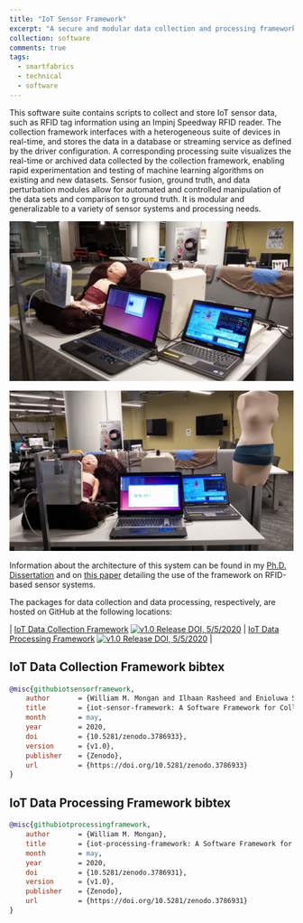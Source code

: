 ```yaml
---
title: "IoT Sensor Framework"
excerpt: "A secure and modular data collection and processing framework for heterogeneous Internet-of-Things (IoT) sensor networks."
collection: software
comments: true
tags:
  - smartfabrics
  - technical
  - software  
---
```


This software suite contains scripts to collect and store IoT sensor data, such as RFID tag information using an Impinj Speedway RFID reader.  The collection framework interfaces with a heterogeneous suite of devices in real-time, and stores the data in a database or streaming service as defined by the driver configuration.  A corresponding processing suite visualizes the real-time or archived data collected by the collection framework, enabling rapid experimentation and testing of machine learning algorithms on existing and new datasets.  Sensor fusion, ground truth, and data perturbation modules allow for automated and controlled manipulation of the data sets and comparison to ground truth.  It is modular and generalizable to a variety of sensor systems and processing needs.  

![IoT Framework Software Driving an Impinj R420 Interrogator to Visualize Respiratory Patterns on a SimBaby Mannequin Wearing the Passive Bellyband Smart Garment Device](/files/media/software-iotframework/simbaby.jpg "IoT Framework Software Driving an Impinj R420 Interrogator to Visualize Respiratory Patterns on a SimBaby Mannequin Wearing the Passive Bellyband Smart Garment Device")

![IoT Framework Software Driving an Impinj R420 Interrogator to Visualize Respiratory Patterns on a SimBaby Mannequin Wearing the Passive Bellyband Smart Garment Device, with a Pregnant Mannequin Wearing the Bellyband](/files/media/software-iotframework/simbabyandpregnancy.jpg "IoT Framework Software Driving an Impinj R420 Interrogator to Visualize Respiratory Patterns on a SimBaby Mannequin, with a Pregnant Mannequin Wearing the Bellyband")

Information about the architecture of this system can be found in my [Ph.D. Dissertation](/publication/dissertation) and on [this paper](/publication/iotdi2017) detailing the use of the framework on RFID-based sensor systems.

The packages for data collection and data processing, respectively, are hosted on GitHub at the following locations:

| [IoT Data Collection Framework](https://github.com/drexelwireless/iot-sensor-framework) [![v1.0 Release DOI, 5/5/2020](https://zenodo.org/badge/DOI/10.5281/zenodo.3786933.svg)](https://doi.org/10.5281/zenodo.3786933) | 
[IoT Data Processing Framework](https://github.com/drexelwireless/iot-processing-framework) [![v1.0 Release DOI, 5/5/2020](https://zenodo.org/badge/DOI/10.5281/zenodo.3786931.svg)](https://doi.org/10.5281/zenodo.3786931) |


## IoT Data Collection Framework bibtex
```bibtex
@misc{githubiotsensorframework,
    author       = {William M. Mongan and Ilhaan Rasheed and Enioluwa Segun and Henry Dang and Charlie R. Chiccarine},
    title        = {iot-sensor-framework: A Software Framework for Collecting and Processing Heterogeneous Sensor Network Data in the Internet-of-Things},
    month        = may,
    year         = 2020,
    doi          = {10.5281/zenodo.3786933},
    version      = {v1.0},
    publisher    = {Zenodo},
    url          = {https://doi.org/10.5281/zenodo.3786933}
}
```

## IoT Data Processing Framework bibtex
```bibtex
@misc{githubiotprocessingframework,
    author       = {William M. Mongan},
    title        = {iot-processing-framework: A Software Framework for Fusing, Classifying, and Experimenting with Heterogeneous Sensor Data},
    month        = may,
    year         = 2020,
    doi          = {10.5281/zenodo.3786931},
    version      = {v1.0},
    publisher    = {Zenodo},
    url          = {https://doi.org/10.5281/zenodo.3786931}
}
```
